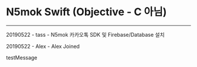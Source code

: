 # N5mok Swift (Objective - C 아님)

---

20190522 - tass - N5mok 카카오톡 SDK 및 Firebase/Database 설치

20190522 - Alex - Alex Joined

testMessage
